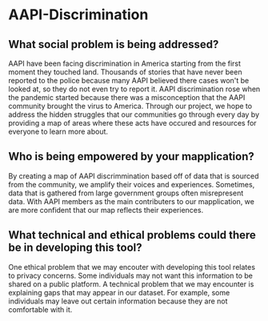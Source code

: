 # AAPI-Discrimination

## What social problem is being addressed?
AAPI have been facing discrimination in America starting from the first moment they touched land. Thousands of stories that have never been reported to the police because many AAPI believed there cases won't be looked at, so they do not even try to report it. AAPI discrimination rose when the pandemic started because there was a misconception that the AAPI community brought the virus to America. Through our project, we hope to address the hidden struggles that our communities go through every day by providing a map of areas where these acts have occured and resources for everyone to learn more about. 

## Who is being empowered by your mapplication?
By creating a map of AAPI discrimmination based off of data that is sourced from the community, we amplify their voices and experiences. Sometimes, data that is gathered from large government groups often misrepresent data. With AAPI members as the main contributers to our mapplication, we are more confident that our map reflects their experiences.

## What technical and ethical problems could there be in developing this tool?
One ethical problem that we may encouter with developing this tool relates to privacy concerns. Some individuals may not want this information to be shared on a public platform. A technical problem that we may encounter is explaining gaps that may appear in our dataset. For example, some individuals may leave out certain information because they are not comfortable with it.
